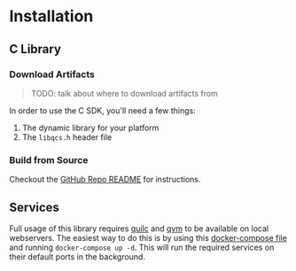 # Installation

## C Library

### Download Artifacts

> TODO: talk about where to download artifacts from

In order to use the C SDK, you'll need a few things:

1. The dynamic library for your platform
1. The `libqcs.h` header file

### Build from Source

Checkout the [GitHub Repo README] for instructions.

## Services

Full usage of this library requires [quilc] and [qvm] to be available on local webservers. The easiest way to do this is by using this [docker-compose file] and running `docker-compose up -d`. This will run the required services on their default ports in the background.

[GitHub Repo README]: https://github.com/rigetti/qcs-sdk-rust/blob/main/c-lib/README.md
[quilc]: https://github.com/quil-lang/quilc
[qvm]: https://github.com/quil-lang/qvm
[docker-compose file]: https://github.com/rigetti/qcs-sdk-rust/blob/main/qcs/docker-compose.yml
